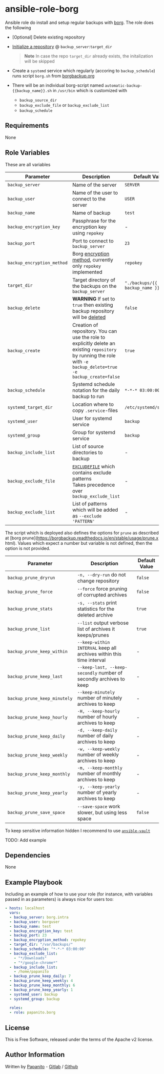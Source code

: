 # ansible-role-borg

Ansible role do install and setup regular backups with [borg](https://github.com/borgbackup/borg). The role does the following

- [Optional] Delete existing repository
- [Initialize a repository](https://borgbackup.readthedocs.io/en/stable/usage/init.html) @ `backup_server`:`target_dir`

   > **Note** In case the repo `target_dir` already exists, the initalization will be skipped

- Create a `systemd` service which regularly (accoring to `backup_schedule`) runs script `borg.sh` from [borgbackup.org](https://borgbackup.readthedocs.io/en/stable/quickstart.html#automating-backups)
- There will be an individual borg-script named `automatic-backup-{{backup_name}}.sh` in `/usr/bin` which is customized with

  - `backup_source_dir`
  - `backup_exclude_file` or `backup_exclude_list`
  - `backup_schedule`

## Requirements

None

## Role Variables

These are all variables

|Parameter|Description|Default Value|
|---------|-----------|-------------|
|`backup_server`|Name of the server|`SERVER`|
|`backup_user`|Name of the user to connect to the server|`USER`|
|`backup_name`|Name of backup|`test`|
|`backup_encryption_key`|Passphrase for the encryption key using `repokey`|-|
|`backup_port`|Port to connect to `backup_server`|`23`|
|`backup_encryption_method`|Borg [encryption method](https://borgbackup.readthedocs.io/en/stable/usage/init.html#encryption-modes), currently only `repokey` implemented|`repokey`|
|`target_dir`|Target directory of the backups on the `backup_server`|`"./backups/{{ backup_name }}"`|
|`backup_delete`|**WARNING** If set to `true` then existing backup repository will be [deleted](https://borgbackup.readthedocs.io/en/stable/usage/delete.html)|`false`|
|`backup_create`|Creation of repository. You can use the role to explicitly delete an existing `repository` by running the role with `-e backup_delete=true -e backup_create=false`|`true`|
|`backup_schedule`|Systemd schedule notation for the daily backup to run|`*-*-* 03:00:00`|
|`systemd_target_dir`|Location where to copy `.service`-files|`/etc/systemd/system/`|
|`systemd_user`|User for systemd service|`backup`|
|`systemd_group`|Group for systemd service|`backup`|
|`backup_include_list`|List of source directories to backup|-|
|`backup_exclude_file`|[`EXCLUDEFILE`](https://borgbackup.readthedocs.io/en/stable/usage/create.html) which contains exclude patterns<br>Takes precedence over `backup_exclude_list`|-|
|`backup_exclude_list`|List of patterns which will be added as `--exclude 'PATTERN'`|-|

The script which is deployed also defines the options for `prune` as described at [borg prune](https://borgbackup.readthedocs.io/en/stable/usage/prune.x
html). Values which expect a number but variable is not defined, then the option is not provided.

|Parameter|Description|Default Value|
|---------|-----------|-------------|
|`backup_prune_dryrun`|`-n, --dry-run` do not change repository|`false`|
|`backup_prune_force`|`--force` force pruning of corrupted archives|`false`|
|`backup_prune_stats`|`-s, --stats` print statistics for the deleted archive|`true`|
|`backup_prune_list`|`--list` output verbose list of archives it keeps/prunes|`true`|
|`backup_prune_keep_within`|`--keep-within INTERVAL` keep all archives within this time interval|-|
|`backup_prune_keep_last`|`--keep-last, --keep-secondly` number of secondly archives to keep|-|
|`backup_prune_keep_minutely`|`--keep-minutely` number of minutely archives to keep|-|
|`backup_prune_keep_hourly`|`-H, --keep-hourly` number of hourly archives to keep|-|
|`backup_prune_keep_daily`|`-d, --keep-daily` number of daily archives to keep|-|
|`backup_prune_keep_weekly`|`-w, --keep-weekly` number of weekly archives to keep|-|
|`backup_prune_keep_monthly`|`-m, --keep-monthly` number of monthly archives to keep|-|
|`backup_prune_keep_yearly`|`-y, --keep-yearly` number of yearly archives to keep|-|
|`backup_prune_save_space`|`--save-space` work slower, but using less space|`false`

To keep sensitive information hidden I recommend to use [`ansible-vault`](https://docs.ansible.com/ansible/latest/user_guide/vault.html)

TODO: Add example

## Dependencies

None

## Example Playbook

Including an example of how to use your role (for instance, with variables passed in as parameters) is always nice for users too:

```yaml
- hosts: localhost
  vars:
  - backup_server: borg.intra
  - backup_user: borguser
  - backup_name: test
  - backup_encryption_key: test
  - backup_port: 23
  - backup_encryption_method: repokey
  - target_dir: "/var/backups/"
  - backup_schedule: "*-*-* 03:00:00"
  - backup_exclude_list:
    - "*/Downloads"
    - "*/google-chrome*"
  - backup_include_list:
    - /home/papanito
  - backup_prune_keep_daily: 7
  - backup_prune_keep_weekly: 4
  - backup_prune_keep_monthly: 6
  - backup_prune_keep_yearly: 1
  - systemd_user: backup
  - systemd_group: backup
  
  roles:
  - role: papanito.borg
```

## License

This is Free Software, released under the terms of the Apache v2 license.

## Author Information

Written by [Papanito](https://wyssmann.com) - [Gitlab](https://gitlab.com/papanito) / [Github](https://github.com/papanito)
